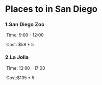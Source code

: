 # Places to in San Diego

### 1.San Diego Zoo

​	Time: 9:00 - 12:00

​	Cost: $58 * 5 

### 2.La Jolla

​	Time: 13:00 - 17:00

​	Cost:$135 * 5


